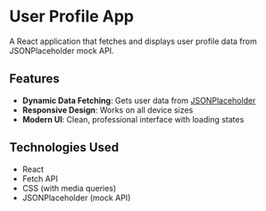 # User Profile App

A React application that fetches and displays user profile data from JSONPlaceholder mock API.

## Features

- **Dynamic Data Fetching**: Gets user data from [JSONPlaceholder](https://jsonplaceholder.typicode.com)
- **Responsive Design**: Works on all device sizes
- **Modern UI**: Clean, professional interface with loading states

## Technologies Used

- React 
- Fetch API
- CSS (with media queries)
- JSONPlaceholder (mock API)


